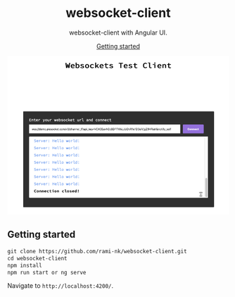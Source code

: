 <div align="center">

# websocket-client

websocket-client with Angular UI.

[Getting started](#getting-started)

<img src="images/screenshot.png" alt="screenshot">
</div>

## Getting started

```shell
git clone https://github.com/rami-nk/websocket-client.git
cd websocket-client
npm install
npm run start or ng serve
```

Navigate to `http://localhost:4200/`.
